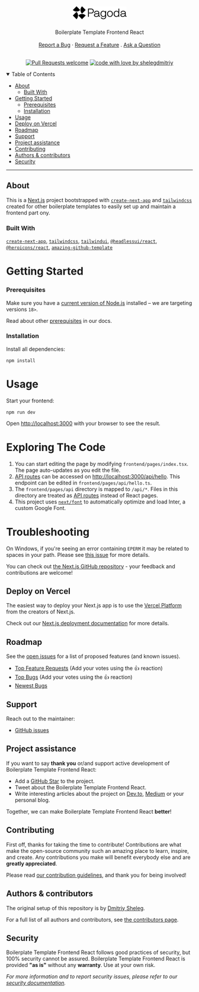 <h1 align="center">
  <a href="https://github.com/shelegdmitriy/boilerplate-template-frontend">
    <picture>
      <source media="(prefers-color-scheme: dark)" srcset="https://raw.githubusercontent.com/shelegdmitriy/boilerplate-template-frontend/main/docs/images/pagoda_logo_light.png">
      <source media="(prefers-color-scheme: light)" srcset="https://raw.githubusercontent.com/shelegdmitriy/boilerplate-template-frontend/main/docs/images/pagoda_logo_dark.png">
      <img alt="" src="https://raw.githubusercontent.com/shelegdmitriy/boilerplate-template-frontend/main/docs/images/pagoda_logo_dark.png">
    </picture>
  </a>
</h1>

<div align="center">
  Boilerplate Template Frontend React
  <br />
  <br />
  <a href="https://github.com/shelegdmitriy/boilerplate-template-frontend/issues/new?assignees=&labels=bug&template=01_BUG_REPORT.md&title=bug%3A+">Report a Bug</a>
  ·
  <a href="https://github.com/shelegdmitriy/boilerplate-template-frontend/issues/new?assignees=&labels=enhancement&template=02_FEATURE_REQUEST.md&title=feat%3A+">Request a Feature</a>
  .
  <a href="https://github.com/shelegdmitriy/boilerplate-template-frontend/issues/new?assignees=&labels=question&template=04_SUPPORT_QUESTION.md&title=support%3A+">Ask a Question</a>
</div>

<div align="center">
<br />

[![Pull Requests welcome](https://img.shields.io/badge/PRs-welcome-ff69b4.svg?style=flat-square)](https://github.com/shelegdmitriy/boilerplate-template-frontend/issues?q=is%3Aissue+is%3Aopen+label%3A%22help+wanted%22)
[![code with love by shelegdmitriy](https://img.shields.io/badge/%3C%2F%3E%20with%20%E2%99%A5%20by-shelegdmitriy-ff1414.svg?style=flat-square)](https://github.com/shelegdmitriy)

</div>

<details open="open">
<summary>Table of Contents</summary>

- [About](#about)
  - [Built With](#built-with)
- [Getting Started](#getting-started)
  - [Prerequisites](#prerequisites)
  - [Installation](#installation)
- [Usage](#usage)
- [Deploy on Vercel](#deploy-on-vercel)
- [Roadmap](#roadmap)
- [Support](#support)
- [Project assistance](#project-assistance)
- [Contributing](#contributing)
- [Authors & contributors](#authors--contributors)
- [Security](#security)

</details>

---

## About

This is a [Next.js](https://nextjs.org/) project bootstrapped with [`create-next-app`](https://github.com/vercel/next.js/tree/canary/packages/create-next-app) and [`tailwindcss`](https://tailwindcss.com/docs/guides/nextjs) created for other boilerplate templates to easily set up and maintain a frontend part ony.

### Built With

[`create-next-app`](https://github.com/vercel/next.js/tree/canary/packages/create-next-app), [`tailwindcss`](https://tailwindcss.com/docs/guides/nextjs), [`tailwindui`](https://tailwindui.com/), [`@headlessui/react`](https://headlessui.com/), [`@heroicons/react`](https://heroicons.com/), [`amazing-github-template`](https://github.com/dec0dOS/amazing-github-template)

Getting Started
==================

### Prerequisites

Make sure you have a [current version of Node.js](https://nodejs.org/en/about/releases/) installed – we are targeting versions `18>`.

Read about other [prerequisites](https://docs.near.org/develop/prerequisites) in our docs.

### Installation


Install all dependencies:

    npm install


Usage
=====

Start your frontend:

    npm run dev

Open [http://localhost:3000](http://localhost:3000) with your browser to see the result.

Exploring The Code
==================

1. You can start editing the page by modifying `frontend/pages/index.tsx`. The page auto-updates as you edit the file.
2. [API routes](https://nextjs.org/docs/api-routes/introduction) can be accessed on [http://localhost:3000/api/hello](http://localhost:3000/api/hello). This endpoint can be edited in `frontend/pages/api/hello.ts`.
3. The `frontend/pages/api` directory is mapped to `/api/*`. Files in this directory are treated as [API routes](https://nextjs.org/docs/api-routes/introduction) instead of React pages.
4. This project uses [`next/font`](https://nextjs.org/docs/basic-features/font-optimization) to automatically optimize and load Inter, a custom Google Font.


Troubleshooting
===============

On Windows, if you're seeing an error containing `EPERM` it may be related to spaces in your path. Please see [this issue](https://github.com/zkat/npx/issues/209) for more details.


  [create-next-app]: https://github.com/vercel/next.js/tree/canary/packages/create-next-app
  [Node.js]: https://nodejs.org/en/download/package-manager
  [tailwindcss]: https://tailwindcss.com/docs/guides/nextjs

You can check out [the Next.js GitHub repository](https://github.com/vercel/next.js/) - your feedback and contributions are welcome!

## Deploy on Vercel

The easiest way to deploy your Next.js app is to use the [Vercel Platform](https://vercel.com/new?utm_medium=default-template&filter=next.js&utm_source=create-next-app&utm_campaign=create-next-app-readme) from the creators of Next.js.

Check out our [Next.js deployment documentation](https://nextjs.org/docs/deployment) for more details.

## Roadmap

See the [open issues](https://github.com/shelegdmitriy/boilerplate-template-frontend/issues) for a list of proposed features (and known issues).

- [Top Feature Requests](https://github.com/shelegdmitriy/boilerplate-template-frontend/issues?q=label%3Aenhancement+is%3Aopen+sort%3Areactions-%2B1-desc) (Add your votes using the 👍 reaction)
- [Top Bugs](https://github.com/shelegdmitriy/boilerplate-template-frontend/issues?q=is%3Aissue+is%3Aopen+label%3Abug+sort%3Areactions-%2B1-desc) (Add your votes using the 👍 reaction)
- [Newest Bugs](https://github.com/shelegdmitriy/boilerplate-template-frontend/issues?q=is%3Aopen+is%3Aissue+label%3Abug)

## Support

Reach out to the maintainer:

- [GitHub issues](https://github.com/shelegdmitriy/boilerplate-template-frontend/issues/new?assignees=&labels=question&template=04_SUPPORT_QUESTION.md&title=support%3A+)

## Project assistance

If you want to say **thank you** or/and support active development of Boilerplate Template Frontend React:

- Add a [GitHub Star](https://github.com/shelegdmitriy/boilerplate-template-frontend) to the project.
- Tweet about the Boilerplate Template Frontend React.
- Write interesting articles about the project on [Dev.to](https://dev.to/), [Medium](https://medium.com/) or your personal blog.

Together, we can make Boilerplate Template Frontend React **better**!

## Contributing

First off, thanks for taking the time to contribute! Contributions are what make the open-source community such an amazing place to learn, inspire, and create. Any contributions you make will benefit everybody else and are **greatly appreciated**.


Please read [our contribution guidelines](docs/CONTRIBUTING.md), and thank you for being involved!

## Authors & contributors

The original setup of this repository is by [Dmitriy Sheleg](https://github.com/shelegdmitriy).

For a full list of all authors and contributors, see [the contributors page](https://github.com/shelegdmitriy/boilerplate-template-frontend/contributors).

## Security

Boilerplate Template Frontend React follows good practices of security, but 100% security cannot be assured.
Boilerplate Template Frontend React is provided **"as is"** without any **warranty**. Use at your own risk.

_For more information and to report security issues, please refer to our [security documentation](docs/SECURITY.md)._
